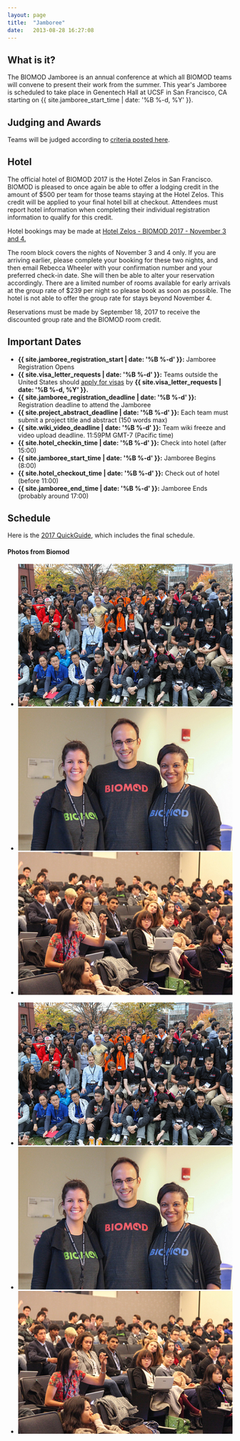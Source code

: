 ```yaml
---
layout: page
title:  "Jamboree"
date:   2013-08-28 16:27:08
---
```



## What is it?

The BIOMOD Jamboree is an annual conference at which all BIOMOD teams will convene to present their work from the summer. This year's Jamboree is scheduled to take place in Genentech Hall at UCSF in San Francisco, CA starting on {{ site.jamboree_start_time | date: '%B %-d, %Y' }}.

## Judging and Awards

Teams will be judged according to [criteria posted here](/judging).

## Hotel

The official hotel of BIOMOD 2017 is the Hotel Zelos in San Francisco.  BIOMOD is pleased to once again be able to offer a lodging credit in the amount of $500 per team for those teams staying at the Hotel Zelos.  This credit will be applied to your final hotel bill at checkout.  Attendees must report hotel information when completing their individual registration information to qualify for this credit.

Hotel bookings may be made at <a href="https://gc.synxis.com/rez.aspx?Hotel=75030&Chain=1003&arrive=11/3/2017&depart=11/5/2017&adult=1&child=0&group=58591">Hotel Zelos - BIOMOD 2017 - November 3 and 4.</a>

The room block covers the nights of November 3 and 4 only.  If you are arriving earlier, please complete your booking for these two nights, and then email Rebecca Wheeler with your confirmation number and your preferred check-in date. She will then be able to alter your reservation accordingly. There are a limited number of rooms available for early arrivals at the group rate of $239 per night so please book as soon as possible. The hotel is not able to offer the group rate for stays beyond November 4.

Reservations must be made by September 18, 2017 to receive the discounted group rate and the BIOMOD room credit.

## Important Dates

- **{{ site.jamboree_registration_start | date: '%B %-d' }}:** Jamboree Registration Opens
- **{{ site.visa_letter_requests | date: '%B %-d' }}:** Teams outside the United States should [apply for visas](visa-information) by **{{ site.visa_letter_requests | date: '%B %-d, %Y' }}.**
- **{{ site.jamboree_registration_deadline | date: '%B %-d' }}:** Registration deadline to attend the Jamboree
- **{{ site.project_abstract_deadline | date: '%B %-d' }}:** Each team must submit a project title and abstract (150 words max)
- **{{ site.wiki_video_deadline | date: '%B %-d' }}:** Team wiki freeze and video upload deadline. 11:59PM GMT-7 (Pacific time)
- **{{ site.hotel_checkin_time | date: '%B %-d' }}:** Check into hotel (after 15:00)
- **{{ site.jamboree_start_time | date: '%B %-d' }}:** Jamboree Begins (8:00)
- **{{ site.hotel_checkout_time | date: '%B %-d' }}:** Check out of hotel (before 11:00)
- **{{ site.jamboree_end_time | date: '%B %-d' }}:** Jamboree Ends (probably around 17:00)

## Schedule

Here is the [2017 QuickGuide](./BIOMOD2017-QuickGuide-v4.pdf), which includes the final schedule.

<div class="main">
<div class="row">

<h4 id="latest-photos">Photos from Biomod</h2>
<div id="photos" class="flexslider">
	<ul class="slides">
		<li><img src="/assets/images/photos/8165661478_b9d70fb1f6.jpg" /></li>
		<li><img src="/assets/images/photos/8165610433_a40a164810.jpg" /></li>
		<li><img src="/assets/images/photos/8165655658_10c6eafbc2.jpg" /></li>
	</ul>
</div>
<div id="photos-nav" class="flexslider">
	<ul class="slides">
		<li><img src="/assets/images/photos/8165661478_b9d70fb1f6.jpg" /></li>
		<li><img src="/assets/images/photos/8165610433_a40a164810.jpg" /></li>
		<li><img src="/assets/images/photos/8165655658_10c6eafbc2.jpg" /></li>
	</ul>
</div>

</div>
</div>

